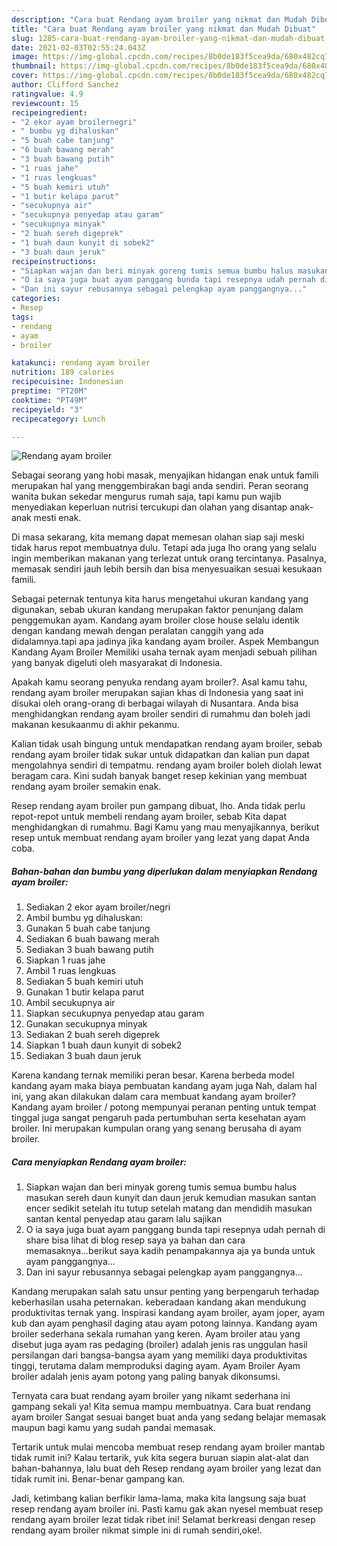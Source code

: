 ```yaml
---
description: "Cara buat Rendang ayam broiler yang nikmat dan Mudah Dibuat"
title: "Cara buat Rendang ayam broiler yang nikmat dan Mudah Dibuat"
slug: 1285-cara-buat-rendang-ayam-broiler-yang-nikmat-dan-mudah-dibuat
date: 2021-02-03T02:55:24.043Z
image: https://img-global.cpcdn.com/recipes/8b0de183f5cea9da/680x482cq70/rendang-ayam-broiler-foto-resep-utama.jpg
thumbnail: https://img-global.cpcdn.com/recipes/8b0de183f5cea9da/680x482cq70/rendang-ayam-broiler-foto-resep-utama.jpg
cover: https://img-global.cpcdn.com/recipes/8b0de183f5cea9da/680x482cq70/rendang-ayam-broiler-foto-resep-utama.jpg
author: Clifford Sanchez
ratingvalue: 4.9
reviewcount: 15
recipeingredient:
- "2 ekor ayam broilernegri"
- " bumbu yg dihaluskan"
- "5 buah cabe tanjung"
- "6 buah bawang merah"
- "3 buah bawang putih"
- "1 ruas jahe"
- "1 ruas lengkuas"
- "5 buah kemiri utuh"
- "1 butir kelapa parut"
- "secukupnya air"
- "secukupnya penyedap atau garam"
- "secukupnya minyak"
- "2 buah sereh digeprek"
- "1 buah daun kunyit di sobek2"
- "3 buah daun jeruk"
recipeinstructions:
- "Siapkan wajan dan beri minyak goreng tumis semua bumbu halus masukan sereh daun kunyit dan daun jeruk kemudian masukan santan encer sedikit setelah itu tutup setelah matang dan mendidih masukan santan kental penyedap atau garam lalu sajikan"
- "O ia saya juga buat ayam panggang bunda tapi resepnya udah pernah di share bisa lihat di blog resep saya ya bahan dan cara memasaknya...berikut saya kadih penampakannya aja ya bunda untuk ayam panggangnya..."
- "Dan ini sayur rebusannya sebagai pelengkap ayam panggangnya..."
categories:
- Resep
tags:
- rendang
- ayam
- broiler

katakunci: rendang ayam broiler 
nutrition: 189 calories
recipecuisine: Indonesian
preptime: "PT20M"
cooktime: "PT49M"
recipeyield: "3"
recipecategory: Lunch

---
```



![Rendang ayam broiler](https://img-global.cpcdn.com/recipes/8b0de183f5cea9da/680x482cq70/rendang-ayam-broiler-foto-resep-utama.jpg)

Sebagai seorang yang hobi masak, menyajikan hidangan enak untuk famili merupakan hal yang menggembirakan bagi anda sendiri. Peran seorang  wanita bukan sekedar mengurus rumah saja, tapi kamu pun wajib menyediakan keperluan nutrisi tercukupi dan olahan yang disantap anak-anak mesti enak.

Di masa  sekarang, kita memang dapat memesan olahan siap saji meski tidak harus repot membuatnya dulu. Tetapi ada juga lho orang yang selalu ingin memberikan makanan yang terlezat untuk orang tercintanya. Pasalnya, memasak sendiri jauh lebih bersih dan bisa menyesuaikan sesuai kesukaan famili. 

Sebagai peternak tentunya kita harus mengetahui ukuran kandang yang digunakan, sebab ukuran kandang merupakan faktor penunjang dalam penggemukan ayam. Kandang ayam broiler close house selalu identik dengan kandang mewah dengan peralatan canggih yang ada didalamnya.tapi apa jadinya jika kandang ayam broiler. Aspek Membangun Kandang Ayam Broiler Memiliki usaha ternak ayam menjadi sebuah pilihan yang banyak digeluti oleh masyarakat di Indonesia.

Apakah kamu seorang penyuka rendang ayam broiler?. Asal kamu tahu, rendang ayam broiler merupakan sajian khas di Indonesia yang saat ini disukai oleh orang-orang di berbagai wilayah di Nusantara. Anda bisa menghidangkan rendang ayam broiler sendiri di rumahmu dan boleh jadi makanan kesukaanmu di akhir pekanmu.

Kalian tidak usah bingung untuk mendapatkan rendang ayam broiler, sebab rendang ayam broiler tidak sukar untuk didapatkan dan kalian pun dapat mengolahnya sendiri di tempatmu. rendang ayam broiler boleh diolah lewat beragam cara. Kini sudah banyak banget resep kekinian yang membuat rendang ayam broiler semakin enak.

Resep rendang ayam broiler pun gampang dibuat, lho. Anda tidak perlu repot-repot untuk membeli rendang ayam broiler, sebab Kita dapat menghidangkan di rumahmu. Bagi Kamu yang mau menyajikannya, berikut resep untuk membuat rendang ayam broiler yang lezat yang dapat Anda coba.

<!--inarticleads1-->

##### Bahan-bahan dan bumbu yang diperlukan dalam menyiapkan Rendang ayam broiler:

1. Sediakan 2 ekor ayam broiler/negri
1. Ambil  bumbu yg dihaluskan:
1. Gunakan 5 buah cabe tanjung
1. Sediakan 6 buah bawang merah
1. Sediakan 3 buah bawang putih
1. Siapkan 1 ruas jahe
1. Ambil 1 ruas lengkuas
1. Sediakan 5 buah kemiri utuh
1. Gunakan 1 butir kelapa parut
1. Ambil secukupnya air
1. Siapkan secukupnya penyedap atau garam
1. Gunakan secukupnya minyak
1. Sediakan 2 buah sereh digeprek
1. Siapkan 1 buah daun kunyit di sobek2
1. Sediakan 3 buah daun jeruk


Karena kandang ternak memiliki peran besar. Karena berbeda model kandang ayam maka biaya pembuatan kandang ayam juga Nah, dalam hal ini, yang akan dilakukan dalam cara membuat kandang ayam broiler? Kandang ayam broiler / potong mempunyai peranan penting untuk tempat tinggal juga sangat pengaruh pada pertumbuhan serta kesehatan ayam broiler. Ini merupakan kumpulan orang yang senang berusaha di ayam broiler. 

<!--inarticleads2-->

##### Cara menyiapkan Rendang ayam broiler:

1. Siapkan wajan dan beri minyak goreng tumis semua bumbu halus masukan sereh daun kunyit dan daun jeruk kemudian masukan santan encer sedikit setelah itu tutup setelah matang dan mendidih masukan santan kental penyedap atau garam lalu sajikan
1. O ia saya juga buat ayam panggang bunda tapi resepnya udah pernah di share bisa lihat di blog resep saya ya bahan dan cara memasaknya...berikut saya kadih penampakannya aja ya bunda untuk ayam panggangnya...
1. Dan ini sayur rebusannya sebagai pelengkap ayam panggangnya...


Kandang merupakan salah satu unsur penting yang berpengaruh terhadap keberhasilan usaha peternakan. keberadaan kandang akan mendukung produktivitas ternak yang. Inspirasi kandang ayam broiler, ayam joper, ayam kub dan ayam penghasil daging atau ayam potong lainnya. Kandang ayam broiler sederhana sekala rumahan yang keren. Ayam broiler atau yang disebut juga ayam ras pedaging (broiler) adalah jenis ras unggulan hasil persilangan dari bangsa-bangsa ayam yang memiliki daya produktivitas tinggi, terutama dalam memproduksi daging ayam. Ayam Broiler Ayam broiler adalah jenis ayam potong yang paling banyak dikonsumsi. 

Ternyata cara buat rendang ayam broiler yang nikamt sederhana ini gampang sekali ya! Kita semua mampu membuatnya. Cara buat rendang ayam broiler Sangat sesuai banget buat anda yang sedang belajar memasak maupun bagi kamu yang sudah pandai memasak.

Tertarik untuk mulai mencoba membuat resep rendang ayam broiler mantab tidak rumit ini? Kalau tertarik, yuk kita segera buruan siapin alat-alat dan bahan-bahannya, lalu buat deh Resep rendang ayam broiler yang lezat dan tidak rumit ini. Benar-benar gampang kan. 

Jadi, ketimbang kalian berfikir lama-lama, maka kita langsung saja buat resep rendang ayam broiler ini. Pasti kamu gak akan nyesel membuat resep rendang ayam broiler lezat tidak ribet ini! Selamat berkreasi dengan resep rendang ayam broiler nikmat simple ini di rumah sendiri,oke!.

